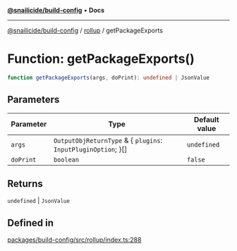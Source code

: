 [**@snailicide/build-config**](../../README.md) • **Docs**

---

[@snailicide/build-config](../../README.md) / [rollup](../README.md) / getPackageExports

# Function: getPackageExports()

```ts
function getPackageExports(args, doPrint): undefined | JsonValue
```

## Parameters

| Parameter | Type | Default value |
| --- | --- | --- |
| `args` | `OutputObjReturnType` & \{ `plugins`: `InputPluginOption`; \}[] | `undefined` |
| `doPrint` | `boolean` | `false` |

## Returns

`undefined` \| `JsonValue`

## Defined in

[packages/build-config/src/rollup/index.ts:288](https://github.com/gbtunney/snailicide-monorepo/blob/e6e31fab4b5388ce50c23f623dbfd6064ce1a2f2/packages/build-config/src/rollup/index.ts#L288)
